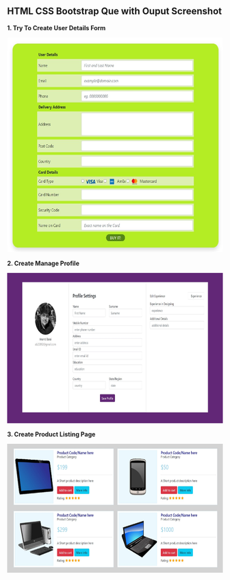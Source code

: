 <h2> HTML CSS Bootstrap Que with Ouput Screenshot</h2>

<b> 1. Try To Create User Details Form </b>

<img src="Try To Create User Details Form/output.jpg" width=600px height=500px />

<b> 2. Create Manage Profile </b>

<img src="Create manage Profile/output.jpg" width=700px height=350px />

<b> 3. Create Product Listing Page </b>

<img src="Create Product Listing Page/output.jpg" width=600px height=300px />
